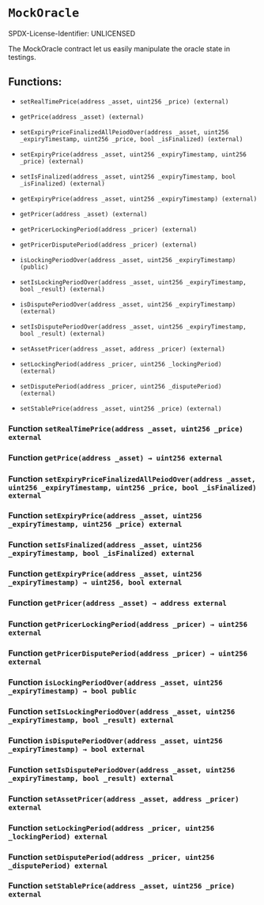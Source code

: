 # `MockOracle`

SPDX-License-Identifier: UNLICENSED

The MockOracle contract let us easily manipulate the oracle state in testings.

## Functions:

- `setRealTimePrice(address _asset, uint256 _price) (external)`

- `getPrice(address _asset) (external)`

- `setExpiryPriceFinalizedAllPeiodOver(address _asset, uint256 _expiryTimestamp, uint256 _price, bool _isFinalized) (external)`

- `setExpiryPrice(address _asset, uint256 _expiryTimestamp, uint256 _price) (external)`

- `setIsFinalized(address _asset, uint256 _expiryTimestamp, bool _isFinalized) (external)`

- `getExpiryPrice(address _asset, uint256 _expiryTimestamp) (external)`

- `getPricer(address _asset) (external)`

- `getPricerLockingPeriod(address _pricer) (external)`

- `getPricerDisputePeriod(address _pricer) (external)`

- `isLockingPeriodOver(address _asset, uint256 _expiryTimestamp) (public)`

- `setIsLockingPeriodOver(address _asset, uint256 _expiryTimestamp, bool _result) (external)`

- `isDisputePeriodOver(address _asset, uint256 _expiryTimestamp) (external)`

- `setIsDisputePeriodOver(address _asset, uint256 _expiryTimestamp, bool _result) (external)`

- `setAssetPricer(address _asset, address _pricer) (external)`

- `setLockingPeriod(address _pricer, uint256 _lockingPeriod) (external)`

- `setDisputePeriod(address _pricer, uint256 _disputePeriod) (external)`

- `setStablePrice(address _asset, uint256 _price) (external)`

### Function `setRealTimePrice(address _asset, uint256 _price) external`

### Function `getPrice(address _asset) → uint256 external`

### Function `setExpiryPriceFinalizedAllPeiodOver(address _asset, uint256 _expiryTimestamp, uint256 _price, bool _isFinalized) external`

### Function `setExpiryPrice(address _asset, uint256 _expiryTimestamp, uint256 _price) external`

### Function `setIsFinalized(address _asset, uint256 _expiryTimestamp, bool _isFinalized) external`

### Function `getExpiryPrice(address _asset, uint256 _expiryTimestamp) → uint256, bool external`

### Function `getPricer(address _asset) → address external`

### Function `getPricerLockingPeriod(address _pricer) → uint256 external`

### Function `getPricerDisputePeriod(address _pricer) → uint256 external`

### Function `isLockingPeriodOver(address _asset, uint256 _expiryTimestamp) → bool public`

### Function `setIsLockingPeriodOver(address _asset, uint256 _expiryTimestamp, bool _result) external`

### Function `isDisputePeriodOver(address _asset, uint256 _expiryTimestamp) → bool external`

### Function `setIsDisputePeriodOver(address _asset, uint256 _expiryTimestamp, bool _result) external`

### Function `setAssetPricer(address _asset, address _pricer) external`

### Function `setLockingPeriod(address _pricer, uint256 _lockingPeriod) external`

### Function `setDisputePeriod(address _pricer, uint256 _disputePeriod) external`

### Function `setStablePrice(address _asset, uint256 _price) external`
